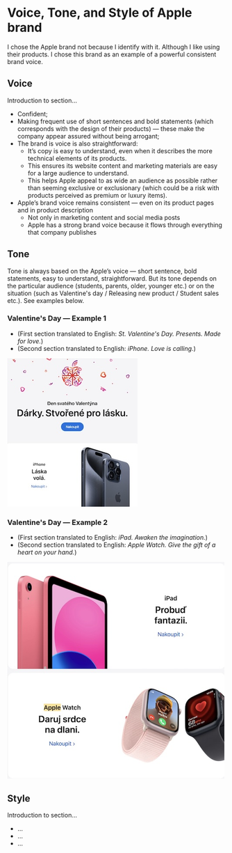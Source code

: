 # Voice, Tone, and Style of Apple brand

<!-- Voice, Tone, and Style -->
<!-- Voice and Tone (Style, too) -->
<!-- Content Style Guide -->
<!-- Note: Even your headings can have your voice, tone, and style. -->

I chose the Apple brand not because I identify with it. Although I like using their products. I chose this brand as an example of a powerful consistent brand voice.

## Voice

Introduction to section…

- Confident; 
- Making frequent use of short sentences and bold statements (which corresponds with the design of their products) — these make the company appear assured without being arrogant;
- The brand is voice is also straightforward:
  - It’s copy is easy to understand, even when it describes the more technical elements of its products.
  - This ensures its website content and marketing materials are easy for a large audience to understand. 
  - This helps Apple appeal to as wide an audience as possible rather than seeming exclusive or exclusionary (which could be a risk with products perceived as premium or luxury items).
- Apple’s brand voice remains consistent — even on its product pages and in product description
  - Not only in marketing content and social media posts
  - Apple has a strong brand voice because it flows through everything that company publishes

## Tone
Tone is always based on the Apple’s voice — short sentence, bold statements, easy to understand, straightforward. But its tone depends on the particular audience (students, parents, older, younger etc.) or on the situation (such as Valentine's day / Releasing new product / Student sales etc.). 
See examples below.


### Valentine's Day — Example 1
- (First section translated to English: _St. Valentine's Day. Presents. Made for love._)
- (Second section translated to English: _iPhone. Love is calling._)

![Apple Valentine's Day Email Newsletter promoting the iPhone](img/Apple-Valentines-Day-Email-Newsletter-iPhone.jpeg)

### Valentine's Day — Example 2
- (First section translated to English: _iPad. Awaken the imagination._)
- (Second section translated to English: _Apple Watch. Give the gift of a heart on your hand._)

![Apple Valentine's Day Email Newsletter promoting the iPhone](img/Apple-Valentines-Day-Email-Newsletter-iPad-and-iWatch.jpeg)

## Style

Introduction to section…

<!-- Consider including style tips on capitalization of headings (sentence or title case), words to avoid, or general grammar and mechanics dos and don’ts, etc.
See: https://styleguide.mailchimp.com/grammar-and-mechanics/-->

- …
- …
- …

